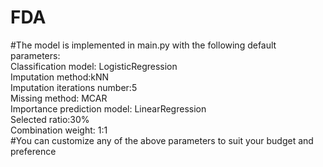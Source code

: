 # FDA
#The model is implemented in main.py with the following default parameters:  
Classification model: LogisticRegression  
Imputation method:kNN  
Imputation iterations number:5  
Missing method: MCAR  
Importance prediction model: LinearRegression  
Selected ratio:30%  
Combination weight: 1:1  
#You can customize any of the above parameters to suit your budget and preference
